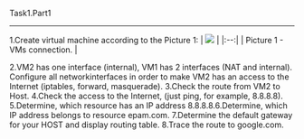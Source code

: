 Task1.Part1

***
1.Create virtual machine according to the Picture 1:
| <img src = "screenshots/1.png"> |
|:--:|
| Picture 1 -  VMs connection. |

2.VM2 has one interface (internal), VM1 has 2 interfaces (NAT and internal). Configure  all networkinterfaces in order to make VM2 has an access to the Internet (iptables, forward, masquerade). 
3.Check the route from VM2 to Host. 
4.Check the access to the Internet, (just ping, for example, 8.8.8.8).
5.Determine, which  resource has an IP address 8.8.8.8.6.Determine, which  IP address belongs to resource epam.com.
7.Determine the default gateway for your HOST and display routing table.
8.Trace the route to google.com. 